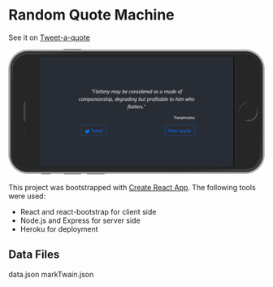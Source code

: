 # Random Quote Machine
See it on [Tweet-a-quote](https://tweet-a-quote.herokuapp.com/)
<p align="center">
<img src="./src/localhost_3000_(iPhone 6_7_8).png" width=600>
</p>

This project was bootstrapped with [Create React App](https://github.com/facebook/create-react-app).
The following tools were used:
- React and react-bootstrap for client side
- Node.js and Express for server side
- Heroku for deployment

## Data Files

data.json
markTwain.json
